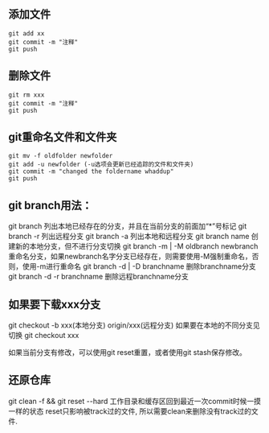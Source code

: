 ## 添加文件
	git add xx
	git commit -m "注释"
	git push 

## 删除文件
	git rm xxx
	git commit -m "注释"
	git push 

## git重命名文件和文件夹
	git mv -f oldfolder newfolder
	git add -u newfolder (-u选项会更新已经追踪的文件和文件夹)
	git commit -m "changed the foldername whaddup"
	git push 

## git branch用法：
git branch     列出本地已经存在的分支，并且在当前分支的前面加“*”号标记
git branch -r  列出远程分支
git branch -a  列出本地和远程分支
git branch name 创建新的本地分支，但不进行分支切换
git branch -m | -M oldbranch newbranch 重命名分支，如果newbranch名字分支已经存在，则需要使用-M强制重命名，否则，使用-m进行重命名
git branch -d | -D branchname 删除branchname分支
git branch -d -r branchname 删除远程branchname分支

## 如果要下载xxx分支
git checkout -b xxx(本地分支) origin/xxx(远程分支)
如果要在本地的不同分支见切换
git checkout xxx

如果当前分支有修改，可以使用git reset重置，或者使用git stash保存修改。

## 还原仓库
git clean -f && git reset --hard
 工作目录和缓存区回到最近一次commit时候一摸一样的状态
reset只影响被track过的文件, 所以需要clean来删除没有track过的文件. 
